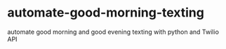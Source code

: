 # automate-good-morning-texting
automate good morning and good evening texting with python and Twilio API
